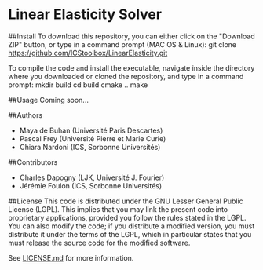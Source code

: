 # Linear Elasticity Solver

##Install
To download this repository, you can either click on the "Download ZIP" button, or type in a command prompt (MAC OS & Linux):
    git clone https://github.com/ICStoolbox/LinearElasticity.git

To compile the code and install the executable, navigate inside the directory
where you downloaded or cloned the repository, and type in a command prompt:
    mkdir build
    cd build
    cmake ..
    make

##Usage
Coming soon... 

##Authors
  * Maya de Buhan (Université Paris Descartes)
  * Pascal Frey (Université Pierre et Marie Curie)
  * Chiara Nardoni (ICS, Sorbonne Universités)
  
##Contributors
  * Charles Dapogny (LJK, Université J. Fourier)
  * Jérémie Foulon (ICS, Sorbonne Universités)

##License
This code is distributed under the GNU Lesser General Public License
(LGPL).  This implies that you may link the present code into proprietary
applications, provided you follow the rules stated in the LGPL.  You can
also modify the code; if you distribute a modified version, you must
distribute it under the terms of the LGPL, which in particular states
that you must release the source code for the modified software. 

See [LICENSE.md](LICENSE.md) for more information.
